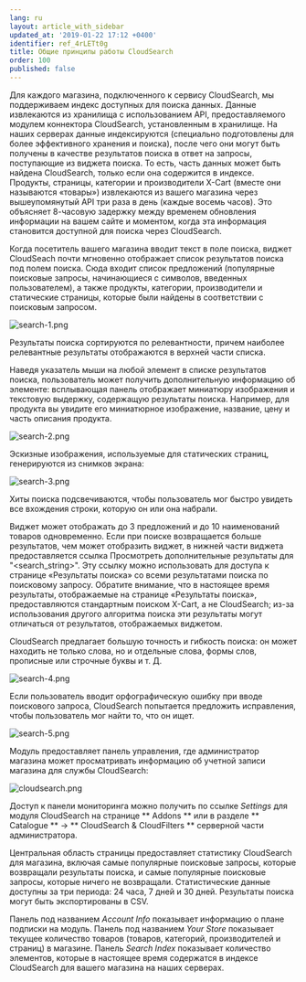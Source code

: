 ```yaml
---
lang: ru
layout: article_with_sidebar
updated_at: '2019-01-22 17:12 +0400'
identifier: ref_4rLETt0g
title: Общие принципы работы CloudSearch
order: 100
published: false
---
```

Для каждого магазина, подключенного к сервису CloudSearch, мы поддерживаем индекс доступных для поиска данных. Данные извлекаются из хранилища с использованием API, предоставляемого модулем коннектора CloudSearch, установленным в хранилище. На наших серверах данные индексируются (специально подготовлены для более эффективного хранения и поиска), после чего они могут быть получены в качестве результатов поиска в ответ на запросы, поступающие из виджета поиска. То есть, часть данных может быть найдена CloudSearch, только если она содержится в индексе. Продукты, страницы, категории и производители X-Cart (вместе они называются «товары») извлекаются из вашего магазина через вышеупомянутый API три раза в день (каждые восемь часов). Это объясняет 8-часовую задержку между временем обновления информации на вашем сайте и моментом, когда эта информация становится доступной для поиска через CloudSearch.

Когда посетитель вашего магазина вводит текст в поле поиска, виджет CloudSeach почти мгновенно отображает список результатов поиска под полем поиска. Сюда входит список предложений (популярные поисковые запросы, начинающиеся с символов, введенных пользователем), а также продукты, категории, производители и статические страницы, которые были найдены в соответствии с поисковым запросом.

![search-1.png]({{site.baseurl}}/attachments/ref_5IHjr19k/search-1.png)

Результаты поиска сортируются по релевантности, причем наиболее релевантные результаты отображаются в верхней части списка.

Наведя указатель мыши на любой элемент в списке результатов поиска, пользователь может получить дополнительную информацию об элементе: всплывающая панель отображает миниатюру изображения и текстовую выдержку, содержащую результаты поиска. Например, для продукта вы увидите его миниатюрное изображение, название, цену и часть описания продукта.

![search-2.png]({{site.baseurl}}/attachments/ref_5IHjr19k/search-2.png)

Эскизные изображения, используемые для статических страниц, генерируются из снимков экрана:

![search-3.png]({{site.baseurl}}/attachments/ref_5IHjr19k/search-3.png)

Хиты поиска подсвечиваются, чтобы пользователь мог быстро увидеть все вхождения строки, которую он или она набрали.

Виджет может отображать до 3 предложений и до 10 наименований товаров одновременно. Если при поиске возвращается больше результатов, чем может отобразить виджет, в нижней части виджета предоставляется ссылка Просмотреть дополнительные результаты для "<search_string>". Эту ссылку можно использовать для доступа к странице «Результаты поиска» со всеми результатами поиска по поисковому запросу. Обратите внимание, что в настоящее время результаты, отображаемые на странице «Результаты поиска», предоставляются стандартным поиском X-Cart, а не CloudSearch; из-за использования другого алгоритма поиска эти результаты могут отличаться от результатов, отображаемых виджетом.

CloudSearch предлагает большую точность и гибкость поиска: он может находить не только слова, но и отдельные слова, формы слов, прописные или строчные буквы и т. Д.

![search-4.png]({{site.baseurl}}/attachments/ref_5IHjr19k/search-4.png)

Если пользователь вводит орфографическую ошибку при вводе поискового запроса, CloudSearch попытается предложить исправления, чтобы пользователь мог найти то, что он ищет.

![search-5.png]({{site.baseurl}}/attachments/ref_5IHjr19k/search-5.png)

Модуль предоставляет панель управления, где администратор магазина может просматривать информацию об учетной записи магазина для службы CloudSearch:

![cloudsearch.png]({{site.baseurl}}/attachments/ref_5IHjr19k/cloudsearch.png)

Доступ к панели мониторинга можно получить по ссылке _Settings_ для модуля CloudSearch на странице ** Addons ** или в разделе ** Catalogue ** -> ** CloudSearch & CloudFilters ** серверной части администратора.

Центральная область страницы предоставляет статистику CloudSearch для магазина, включая самые популярные поисковые запросы, которые возвращали результаты поиска, и самые популярные поисковые запросы, которые ничего не возвращали. Статистические данные доступны за три периода: 24 часа, 7 дней и 30 дней. Результаты поиска могут быть экспортированы в CSV.

Панель под названием _Account Info_ показывает информацию о плане подписки на модуль.
Панель под названием _Your Store_ показывает текущее количество товаров (товаров, категорий, производителей и страниц) в магазине.
Панель _Search Index_ показывает количество элементов, которые в настоящее время содержатся в индексе CloudSearch для вашего магазина на наших серверах.